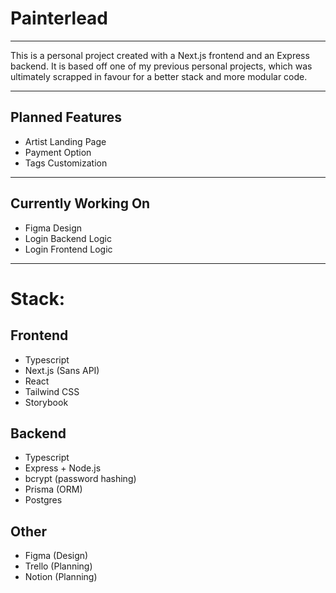 # Painterlead
---
This is a personal project created with a Next.js frontend and an Express backend. It is based off one of my previous personal projects, which was ultimately scrapped in favour for a better stack and more modular code. 

---

## Planned Features
- Artist Landing Page
- Payment Option
- Tags Customization
  
---
## Currently Working On 
- Figma Design
- Login Backend Logic
- Login Frontend Logic

---
# Stack: 
## Frontend
- Typescript
- Next.js (Sans API)
- React
- Tailwind CSS
- Storybook

## Backend 
- Typescript
- Express + Node.js
- bcrypt (password hashing)
- Prisma (ORM)
- Postgres

## Other
- Figma (Design)
- Trello (Planning)
- Notion (Planning)
